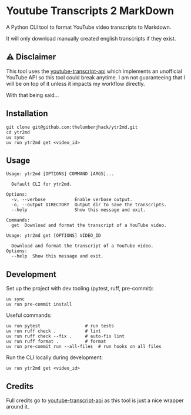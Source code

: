 # Youtube Transcripts 2 MarkDown

A Python CLI tool to format YouTube video transcripts to Markdown.

It will only download manually created english transcripts if they exist.

## ⚠️ Disclaimer

This tool uses the [youtube-transcript-api](https://github.com/jdepoix/youtube-transcript-api) which implements
an unofficial YouTube API so this tool could break anytime. I am not guaranteeing that I will be on top of it unless
it impacts my workflow directly.

With that being said...

## Installation

```shell
git clone git@github.com:thelumberjhack/ytr2md.git
cd ytr2md
uv sync
uv run ytr2md get <video_id>
```

## Usage

```shell
Usage: ytr2md [OPTIONS] COMMAND [ARGS]...

  Default CLI for ytr2md.

Options:
  -v, --verbose           Enable verbose output.
  -o, --output DIRECTORY  Output dir to save the transcripts.
  --help                  Show this message and exit.

Commands:
  get  Download and format the transcript of a YouTube video.
```

```shell
Usage: ytr2md get [OPTIONS] VIDEO_ID

  Download and format the transcript of a YouTube video.
Options:
  --help  Show this message and exit.
```

## Development

Set up the project with dev tooling (pytest, ruff, pre-commit):

```shell
uv sync
uv run pre-commit install
```

Useful commands:

```shell
uv run pytest                 # run tests
uv run ruff check .           # lint
uv run ruff check --fix .     # auto-fix lint
uv run ruff format .          # format
uv run pre-commit run --all-files  # run hooks on all files
```

Run the CLI locally during development:

```shell
uv run ytr2md get <video_id>
```

## Credits

Full credits go to [youtube-transcript-api](https://github.com/jdepoix/youtube-transcript-api) as this tool is just a nice wrapper around it.
